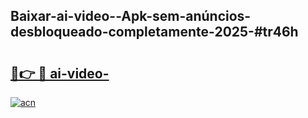## Baixar-ai-video--Apk-sem-anúncios-desbloqueado-completamente-2025-#tr46h

# <h2><a href="https://ainizakaria.my?title=ai-video-&ref=20M">🔗👉 🔴 ai-video-</a></h2>

[![acn](https://github.com/user-attachments/assets/0f9c940e-d8b0-45ae-aac7-cd30a18b3e1c)](https://ainizakaria.my?title=ai-video-&ref=20M)

